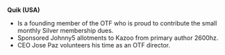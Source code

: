 **Quik (USA)**

* Is a founding member of the OTF who is proud to contribute the small monthly Silver membership dues.
* Sponsored Johnny5 allotments to Kazoo from primary author 2600hz.
* CEO Jose Paz volunteers his time as an OTF director. 

